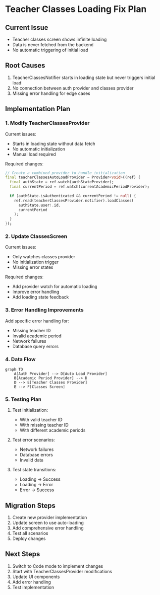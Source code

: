 # Teacher Classes Loading Fix Plan

## Current Issue
- Teacher classes screen shows infinite loading
- Data is never fetched from the backend
- No automatic triggering of initial load

## Root Causes
1. TeacherClassesNotifier starts in loading state but never triggers initial load
2. No connection between auth provider and classes provider
3. Missing error handling for edge cases

## Implementation Plan

### 1. Modify TeacherClassesProvider

Current issues:
- Starts in loading state without data fetch
- No automatic initialization
- Manual load required

Required changes:
```dart
// Create a combined provider to handle initialization
final teacherClassesAutoLoadProvider = Provider<void>((ref) {
  final authState = ref.watch(authStateProvider);
  final currentPeriod = ref.watch(currentAcademicPeriodProvider);
  
  if (authState.isAuthenticated && currentPeriod != null) {
    ref.read(teacherClassesProvider.notifier).loadClasses(
      authState.user!.id,
      currentPeriod
    );
  }
});
```

### 2. Update ClassesScreen

Current issues:
- Only watches classes provider
- No initialization trigger
- Missing error states

Required changes:
- Add provider watch for automatic loading
- Improve error handling
- Add loading state feedback

### 3. Error Handling Improvements

Add specific error handling for:
- Missing teacher ID
- Invalid academic period
- Network failures
- Database query errors

### 4. Data Flow

```mermaid
graph TD
    A[Auth Provider] --> D[Auto Load Provider]
    B[Academic Period Provider] --> D
    D --> E[Teacher Classes Provider]
    E --> F[Classes Screen]
```

### 5. Testing Plan

1. Test initialization:
   - With valid teacher ID
   - With missing teacher ID
   - With different academic periods

2. Test error scenarios:
   - Network failures
   - Database errors
   - Invalid data

3. Test state transitions:
   - Loading -> Success
   - Loading -> Error
   - Error -> Success

## Migration Steps

1. Create new provider implementation
2. Update screen to use auto-loading
3. Add comprehensive error handling
4. Test all scenarios
5. Deploy changes

## Next Steps

1. Switch to Code mode to implement changes
2. Start with TeacherClassesProvider modifications
3. Update UI components
4. Add error handling
5. Test implementation